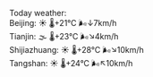 Today weather:  
Beijing: ☀️   🌡️+21°C 🌬️↓7km/h  
Tianjin: 🌫  🌡️+23°C 🌬️↘4km/h  
Shijiazhuang: ☀️   🌡️+28°C 🌬️↘10km/h  
Tangshan: ☀️   🌡️+24°C 🌬️↖10km/h  
